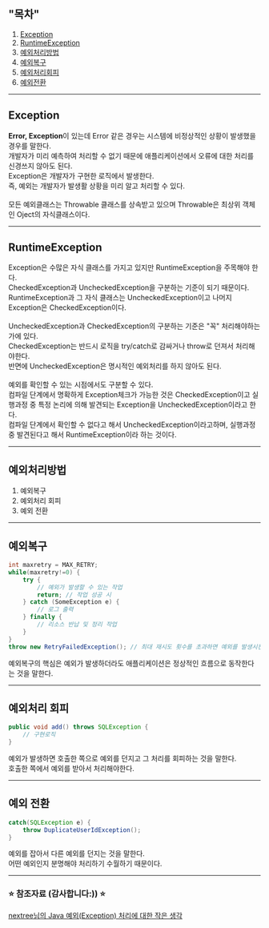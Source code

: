 ## "목차" <br>
1. [Exception](#exception-)
2. [RuntimeException](#runtimeexception-)
3. [예외처리방법](#예외처리방법)
4. [예외복구](#예외복구)
5. [예외처리회피](#예외처리회피)
6. [예외전환](예외전환)

---
## Exception <br>

**Error, Exception**이 있는데 Error 같은 경우는 시스템에 비정상적인 상황이 발생했을 경우를 말한다. <br>
개발자가 미리 예측하여 처리할 수 없기 때문에 애플리케이션에서 오류에 대한 처리를 신경쓰지 않아도 된다. <br>
Exception은 개발자가 구현한 로직에서 발생한다. <br>
즉, 예외는 개발자가 발생활 상황을 미리 알고 처리할 수 있다. <br>
<br>
모든 예외클래스는 Throwable 클래스를 상속받고 있으며 Throwable은 최상위 객체인 Oject의 자식클래스이다. <br>

---
## RuntimeException <br>

Exception은 수많은 자식 클래스를 가지고 있지만 RuntimeException을 주목해야 한다. <br>
CheckedException과 UncheckedException을 구분하는 기준이 되기 때문이다. <br>
RuntimeException과 그 자식 클래스는 UncheckedException이고 나머지 Exception은 CheckedException이다. <br>
<br>
UncheckedException과 CheckedException의 구분하는 기준은 "꼭" 처리해야하는가에 있다. <br>
CheckedException는 반드시 로직을 try/catch로 감싸거나 throw로 던져서 처리해야한다. <br>
반면에 UncheckedException은 명시적인 예외처리를 하지 않아도 된다. <br>
<br>
예외를 확인할 수 있는 시점에서도 구분할 수 있다. <br>
컴파일 단계에서 명확하게 Exception체크가 가능한 것은 CheckedException이고 실행과정 중 특정 논리에 의해 발견되는 Exception을 UncheckedException이라고 한다. <br>
컴파일 단계에서 확인할 수 없다고 해서 UncheckedException이라고하며, 실행과정 중 발견된다고 해서 RuntimeException이라 하는 것이다. <br>

---
## 예외처리방법 <br>

1. 예외복구
2. 예외처리 회피
3. 예외 전환

---
## 예외복구 <br>

```java
int maxretry = MAX_RETRY;
while(maxretry!=0) {
    try {
        // 예외가 발생할 수 있는 작업
        return; // 작업 성공 시
    } catch (SomeException e) {
        // 로그 출력
    } finally {
        // 리소스 반납 및 정리 작업
    }
}
throw new RetryFailedException(); // 최대 재시도 횟수를 초과하면 예외를 발생시킨다.
```
예외복구의 핵심은 예외가 발생하더라도 애플리케이션은 정상적인 흐름으로 동작한다는 것을 말한다. <br>

---
## 예외처리 회피 <br>

```java
public void add() throws SQLException {
    // 구현로직
}
```
예외가 발생하면 호출한 쪽으로 예외를 던지고 그 처리를 회피하는 것을 말한다. <br>
호출한 쪽에서 예외를 받아서 처리해야한다. <br>

---
## 예외 전환 <br>

```java
catch(SQLException e) {
    throw DuplicateUserIdException();
}
```
예외를 잡아서 다른 예외를 던지는 것을 말한다. <br>
어떤 예외인지 분명해야 처리하기 수월하기 때문이다. <br>

---
### ⭐️ 참조자료 (감사합니다:)) ⭐️ <br>
[nextree님의 Java 예외(Exception) 처리에 대한 작은 생각](http://www.nextree.co.kr/p3239/) <br>    